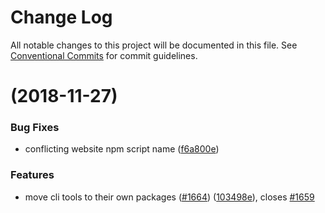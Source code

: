 # Change Log

All notable changes to this project will be documented in this file.
See [Conventional Commits](https://conventionalcommits.org) for commit guidelines.

#  (2018-11-27)


### Bug Fixes

* conflicting website npm script name ([f6a800e](https://github.com/node-serialport/node-serialport/commit/f6a800e))


### Features

* move cli tools to their own packages ([#1664](https://github.com/node-serialport/node-serialport/issues/1664)) ([103498e](https://github.com/node-serialport/node-serialport/commit/103498e)), closes [#1659](https://github.com/node-serialport/node-serialport/issues/1659)
